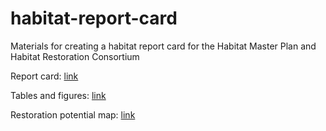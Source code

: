 # habitat-report-card

Materials for creating a habitat report card for the Habitat Master Plan and Habitat Restoration Consortium

Report card: [link](https://drive.google.com/file/d/1Y9pC6CjPYlTYBMo_mOdgY5JLDa8JMImB/view)

Tables and figures: [link](https://tbep-tech.github.io/habitat-report-card/summaries.html)

Restoration potential map: [link](https://tbep-tech.github.io/habitat-report-card/restpotential.html)
